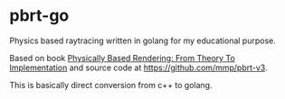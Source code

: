 # pbrt-go
Physics based raytracing written in golang for my educational purpose.

Based on book [Physically Based Rendering: From Theory To Implementation](https://pbr-book.org/3ed-2018/contents) and
source code at https://github.com/mmp/pbrt-v3.

This is basically direct conversion from c++ to golang.
